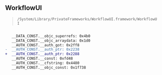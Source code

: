 ## WorkflowUI

> `/System/Library/PrivateFrameworks/WorkflowUI.framework/WorkflowUI`

```diff

   __DATA_CONST.__objc_superrefs: 0x4b0
   __DATA_CONST.__objc_arraydata: 0x1d0
   __AUTH_CONST.__auth_got: 0x2ff8
-  __AUTH_CONST.__auth_ptr: 0x2238
+  __AUTH_CONST.__auth_ptr: 0x2288
   __AUTH_CONST.__const: 0xfd48
   __AUTH_CONST.__cfstring: 0x4480
   __AUTH_CONST.__objc_const: 0x1f738

```
